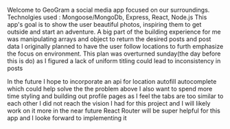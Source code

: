Welcome to GeoGram a social media app focused on our surroundings.
Technolgies used : Mongoose/MongoDb, Express, React, Node.js
This app's goal is to show the user beautiful photos, inspiring them to get outside and start an adventure.
A big part of the building experience for me was manipulating arrays and object to return the desired posts and post data
I originally planned to have the user follow locations to furth emphasize the focus on environment.
This plan was overturned sunday(the day before this is do) as I figured a lack of uniform titling could lead to inconsistency in posts

In the future I hope to incorporate an api for location autofill autocomplete which could help solve the the problem above
I also want to spend more time styling and building out profile pages as I feel the tabs are too similar to each other
I did not reach the vision I had for this project and I will likely work on it more in the near future
React Router will be super helpful for this app and I looke forward to implementing it
